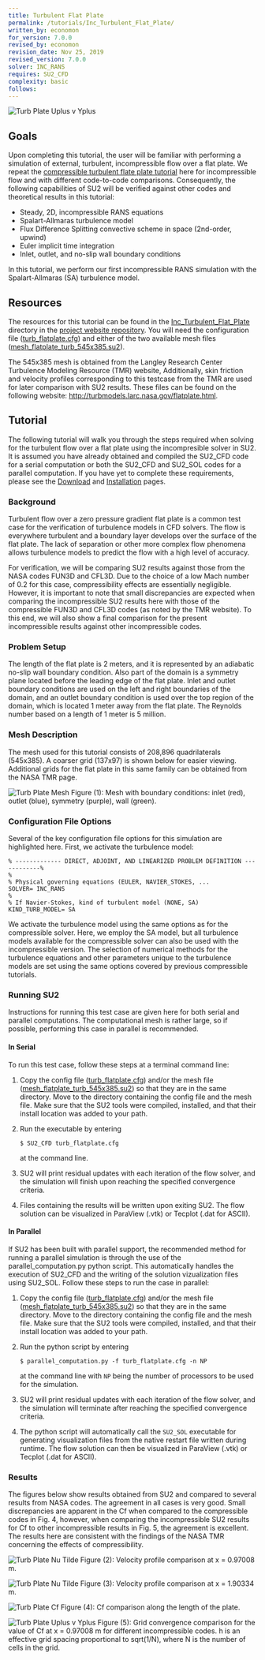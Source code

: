```yaml
---
title: Turbulent Flat Plate
permalink: /tutorials/Inc_Turbulent_Flat_Plate/
written_by: economon 
for_version: 7.0.0
revised_by: economon  
revision_date: Nov 25, 2019
revised_version: 7.0.0
solver: INC_RANS
requires: SU2_CFD
complexity: basic
follows:
---
```


![Turb Plate Uplus v Yplus](../../Inc_Turbulent_Flat_Plate/images/turb_plate_v_x1p9.png)

## Goals

Upon completing this tutorial, the user will be familiar with performing a simulation of external, turbulent, incompressible flow over a flat plate. We repeat the [compressible turbulent flate plate tutorial](/tutorials/Turbulent_Flat_Plate/) here for incompressible flow and with different code-to-code comparisons. Consequently, the following capabilities of SU2 will be verified against other codes and theoretical results in this tutorial:
- Steady, 2D, incompressible RANS equations 
- Spalart-Allmaras turbulence model
- Flux Difference Splitting convective scheme in space (2nd-order, upwind)
- Euler implicit time integration
- Inlet, outlet, and no-slip wall boundary conditions

In this tutorial, we perform our first incompressible RANS simulation with the Spalart-Allmaras (SA) turbulence model.

## Resources

The resources for this tutorial can be found in the [Inc_Turbulent_Flat_Plate](https://github.com/su2code/su2code.github.io/tree/master/Inc_Turbulent_Flat_Plate) directory in the [project website repository](https://github.com/su2code/su2code.github.io). You will need the configuration file ([turb_flatplate.cfg](../../Inc_Turbulent_Flat_Plate/turb_flatplate.cfg)) and either of the two available mesh files ([mesh_flatplate_turb_545x385.su2](../../Inc_Turbulent_Flat_Plate/mesh_flatplate_turb_545x385.su2)). 

 The 545x385 mesh is obtained from the Langley Research Center Turbulence Modeling Resource (TMR) website, Additionally, skin friction and velocity profiles corresponding to this testcase from the TMR are used for later comparison with SU2 results. These files can be found on the following website: http://turbmodels.larc.nasa.gov/flatplate.html.

## Tutorial

The following tutorial will walk you through the steps required when solving for the turbulent flow over a flat plate using the incompresible solver in SU2. It is assumed you have already obtained and compiled the SU2_CFD code for a serial computation or both the SU2_CFD and SU2_SOL codes for a parallel computation. If you have yet to complete these requirements, please see the [Download](/docs/Download/) and [Installation](/docs/Installation/) pages.

### Background

Turbulent flow over a zero pressure gradient flat plate is a common test case for the verification of turbulence models in CFD solvers. The flow is everywhere turbulent and a boundary layer develops over the surface of the flat plate. The lack of separation or other more complex flow phenomena allows turbulence models to predict the flow with a high level of accuracy.

For verification, we will be comparing SU2 results against those from the NASA codes FUN3D and CFL3D. Due to the choice of a low Mach number of 0.2 for this case, compressibility effects are essentially negligible. However, it is important to note that small discrepancies are expected when comparing the incompressible SU2 results here with those of the compressible FUN3D and CFL3D codes (as noted by the TMR website). To this end, we will also show a final comparison for the present incompressible results against other incompressible codes.  

### Problem Setup

The length of the flat plate is 2 meters, and it is represented by an adiabatic no-slip wall boundary condition. Also part of the domain is a symmetry plane located before the leading edge of the flat plate. Inlet and outlet boundary conditions are used on the left and right boundaries of the domain, and an outlet boundary condition is used over the top region of the domain, which is located 1 meter away from the flat plate. The Reynolds number based on a length of 1 meter is 5 million. 

### Mesh Description

The mesh used for this tutorial consists of 208,896 quadrilaterals (545x385). A coarser grid (137x97) is shown below for easier viewing. Additional grids for the flat plate in this same family can be obtained from the NASA TMR page.

![Turb Plate Mesh](../../Inc_Turbulent_Flat_Plate/images/turb_plate_mesh_bcs.png)
Figure (1): Mesh with boundary conditions: inlet (red), outlet (blue), symmetry (purple), wall (green).

### Configuration File Options

Several of the key configuration file options for this simulation are highlighted here. First, we activate the turbulence model:

```
% ------------- DIRECT, ADJOINT, AND LINEARIZED PROBLEM DEFINITION ------------%
%
% Physical governing equations (EULER, NAVIER_STOKES, ...
SOLVER= INC_RANS
%
% If Navier-Stokes, kind of turbulent model (NONE, SA)
KIND_TURB_MODEL= SA
```

We activate the turbulence model using the same options as for the compressible solver. Here, we employ the SA model, but all turbulence models available for the compressible solver can also be used with the incompressible version. The selection of numerical methods for the turbulence equations and other parameters unique to the turbulence models are set using the same options covered by previous compressible tutorials.


### Running SU2

Instructions for running this test case are given here for both serial and parallel computations. The computational mesh is rather large, so if possible, performing this case in parallel is recommended.

#### In Serial

To run this test case, follow these steps at a terminal command line:
 1. Copy the config file ([turb_flatplate.cfg](../../Inc_Turbulent_Flat_Plate/turb_flatplate.cfg)) and/or the mesh file ([mesh_flatplate_turb_545x385.su2](../../Inc_Turbulent_Flat_Plate/mesh_flatplate_turb_545x385.su2)) so that they are in the same directory. Move to the directory containing the config file and the mesh file. Make sure that the SU2 tools were compiled, installed, and that their install location was added to your path.
 2. Run the executable by entering 
 
     ```
     $ SU2_CFD turb_flatplate.cfg
     ```
     
     at the command line.
 3. SU2 will print residual updates with each iteration of the flow solver, and the simulation will finish upon reaching the specified convergence criteria.
 4. Files containing the results will be written upon exiting SU2. The flow solution can be visualized in ParaView (.vtk) or Tecplot (.dat for ASCII).

 #### In Parallel

If SU2 has been built with parallel support, the recommended method for running a parallel simulation is through the use of the parallel_computation.py python script. This automatically handles the execution of SU2_CFD and the writing of the solution vizualization files using SU2_SOL. Follow these steps to run the case in parallel:
1. Copy the config file ([turb_flatplate.cfg](../../Inc_Turbulent_Flat_Plate/turb_flatplate.cfg)) and/or the mesh file ([mesh_flatplate_turb_545x385.su2](../../Inc_Turbulent_Flat_Plate/mesh_flatplate_turb_545x385.su2)) so that they are in the same directory. Move to the directory containing the config file and the mesh file. Make sure that the SU2 tools were compiled, installed, and that their install location was added to your path.
 2. Run the python script by entering 
 
    ```
    $ parallel_computation.py -f turb_flatplate.cfg -n NP
    ```
     
    at the command line with `NP` being the number of processors to be used for the simulation.
 3. SU2 will print residual updates with each iteration of the flow solver, and the simulation will terminate after reaching the specified convergence criteria.
 4. The python script will automatically call the `SU2_SOL` executable for generating visualization files from the native restart file written during runtime. The flow solution can then be visualized in ParaView (.vtk) or Tecplot (.dat for ASCII).

### Results

The figures below show results obtained from SU2 and compared to several results from NASA codes. The agreement in all cases is very good. Small discrepancies are apparent in the Cf when compared to the compressible codes in Fig. 4, however, when comparing the incompressible SU2 results for Cf to other incompressible results in Fig. 5, the agreement is excellent. The results here are consistent with the findings of the NASA TMR concerning the effects of compressibility.

![Turb Plate Nu Tilde](../../Inc_Turbulent_Flat_Plate/images/turb_plate_v_x0p97.png)
Figure (2): Velocity profile comparison at x = 0.97008 m.

![Turb Plate Nu Tilde](../../Inc_Turbulent_Flat_Plate/images/turb_plate_v_x1p9.png)
Figure (3): Velocity profile comparison at x = 1.90334 m.

![Turb Plate Cf](../../Inc_Turbulent_Flat_Plate/images/turb_plate_cf.png)
Figure (4): Cf comparison along the length of the plate.

![Turb Plate Uplus v Yplus](../../Inc_Turbulent_Flat_Plate/images/turb_plate_cf_gridconv.png)
Figure (5): Grid convergence comparison for the value of Cf at x = 0.97008 m for different incompressible codes. h is an effective grid spacing proportional to sqrt(1/N), where N is the number of cells in the grid.

